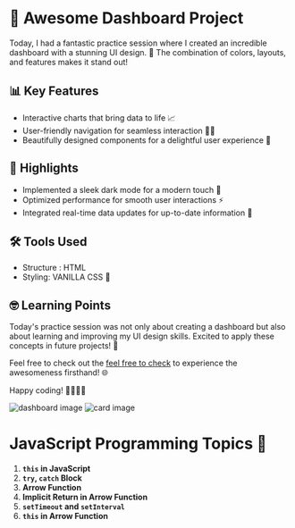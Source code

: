 
# 🚀 Awesome Dashboard Project

Today, I had a fantastic practice session where I created an incredible dashboard with a stunning UI design. 🎨 The combination of colors, layouts, and features makes it stand out!

## 📊 Key Features

- Interactive charts that bring data to life 📈
- User-friendly navigation for seamless interaction 🚶‍♂️
- Beautifully designed components for a delightful user experience 💖

## 🌟 Highlights

- Implemented a sleek dark mode for a modern touch 🌙
- Optimized performance for smooth user interactions ⚡
- Integrated real-time data updates for up-to-date information 🔄

## 🛠️ Tools Used

- Structure : HTML
- Styling: VANILLA CSS 🎨

## 🤓 Learning Points

Today's practice session was not only about creating a dashboard but also about learning and improving my UI design skills. Excited to apply these concepts in future projects! 🚀

Feel free to check out the [feel free to check](https://skateboard-psi.vercel.app/) to experience the awesomeness firsthand! 🌐

Happy coding! 👩‍💻👨‍💻

![dashboard image](https://res.cloudinary.com/db0ybfhel/image/upload/v1706890727/Screenshot_2024-02-02_214731_c4aqp7.png)
![card image](https://res.cloudinary.com/db0ybfhel/image/upload/v1706891547/Screenshot_2024-02-02_214745_wakl4j.png)

# JavaScript Programming Topics 🚀

1. **`this` in JavaScript**
2. **`try`, `catch` Block**
3. **Arrow Function**
4. **Implicit Return in Arrow Function**
5. **`setTimeout` and `setInterval`**
6. **`this` in Arrow Function**
